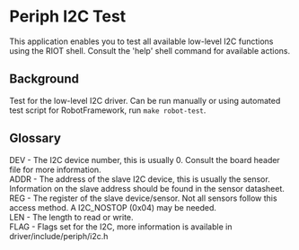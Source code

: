 # Periph I2C Test

This application enables you to test all available low-level I2C functions
using the RIOT shell.  Consult the 'help' shell command for available actions.

## Background

Test for the low-level I2C driver.  Can be run manually or using automated test
script for RobotFramework, run `make robot-test`.

## Glossary

DEV - The I2C device number, this is usually 0.  Consult the board header file for more information.</br>
ADDR - The address of the slave I2C device, this is usually the sensor.  Information on the slave address should be found in the sensor datasheet.</br>
REG - The register of the slave device/sensor.  Not all sensors follow this access method.  A I2C_NOSTOP (0x04) may be needed.</br>
LEN - The length to read or write.</br>
FLAG - Flags set for the I2C, more information is available in driver/include/periph/i2c.h
